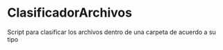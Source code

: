 # ClasificadorArchivos
 Script para clasificar los archivos dentro de una carpeta de acuerdo a su tipo
